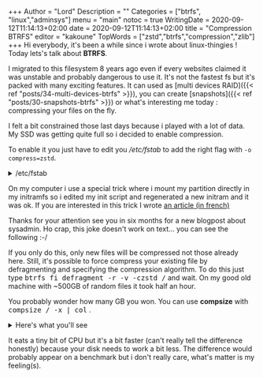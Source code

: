 +++
Author = "Lord"
Description = ""
Categories = ["btrfs", "linux","adminsys"]
menu = "main"
notoc = true
WritingDate = 2020-09-12T11:14:13+02:00
date = 2020-09-12T11:14:13+02:00
title = "Compression BTRFS"
editor = "kakoune"
TopWords = ["zstd","btrfs","compression","zlib"]
+++
Hi everybody, it's been a while since i wrote about linux-thingies !
Today lets's talk about **BTRFS**.

I migrated to this filesystem 8 years ago even if every websites claimed it was unstable and probably dangerous to use it.
It's not the fastest fs but it's packed with many exciting features.
It can used as [multi devices RAID]({{< ref "posts/34-multi-devices-btrfs" >}}), you can create [snapshots]({{< ref "posts/30-snapshots-btrfs" >}}) or what's interesting me today : compressing your files on the fly.

I felt a bit constrained those last days because i played with a lot of data.
My SSD was getting quite full so i decided to enable compression.

To enable it you just have to edit you */etc/fstab* to add the right flag with <code>-o compress=zstd</code>.

<details><summary>/etc/fstab</summary>
/dev/nvme0n1p2		/		btrfs		noatime,ssd,compress=zstd,subvolid=258	0 1
</details>

On my computer i use a special trick where i mount my partition directly in my initramfs so i edited my init script and regenerated a new initram and it was ok.
If you are interested in this trick I wrote [an article (in french)](https://lord.re/posts/176-creer-initramfs-manuellement/) 

Thanks for your attention see you in six months for a new blogpost about sysadmin.
Ho crap, this joke doesn't work on text… you can see the following :-/

If you only do this, only new files will be compressed not those already here.
Still, it's possible to force compress your existing file by defragmenting and specifying the compression algorithm.
To do this just type <kbd>btrfs fi defragment -r -v -czstd /</kbd> and wait.
On my good old machine with ~500GB of random files it took half an hour.

You probably wonder how many GB you won.
You can use **compsize** with <kbd>compsize / -x | col</kbd> .

<details><summary>Here's what you'll see</summary>
<pre>
Processed 3122501 files, 3855886 regular extents (3889347 refs), 1632215 inline.
Type	   Perc	    Disk Usage	 Uncompressed Referenced
TOTAL	    77%	     376G	  486G	       490G
none	   100%	     221G	  221G	       222G
zlib	    41%	      21M	   52M		52M
zstd	    58%	     154G	  264G	       268G
</pre>
Some files are still in zlib but most of them are in zstd format.
My 486GB only take 376GB… good savings !
</details>

It eats a tiny bit of CPU but it's a bit faster (can't really tell the difference honestly) because your disk needs to work a bit less.
The difference would probably appear on a benchmark but i don't really care, what's matter is my feeling(s).
